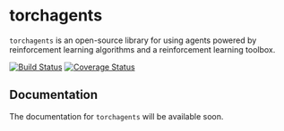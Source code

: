 torchagents
======

`torchagents` is an open-source library for using agents powered by reinforcement learning algorithms and a reinforcement learning toolbox.

[![Build Status](https://travis-ci.org/torchagents/torchagents.svg?branch=master)](https://travis-ci.org/torchagents/torchagents)
[![Coverage Status](https://coveralls.io/repos/github/torchagents/torchagents/badge.svg?branch=master)](https://coveralls.io/github/torchagents/torchagents?branch=master)

Documentation
-------------

The documentation for ``torchagents`` will be available soon.

